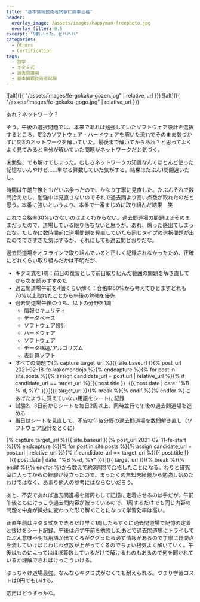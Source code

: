 ```yaml
---
title: "基本情報技術者試験に無事合格"
header:
  overlay_image: /assets/images/happyman-freephoto.jpg
  overlay_filter: 0.5
excerpt: "9割いった。ゼハハハ"
categories:
  - Others
  - Certification
tags:
  - 独学
  - キタミ式
  - 過去問道場
  - 基本情報技術者試験
---
```


![alt]({{ "/assets/images/fe-gokaku-gozen.jpg" | relative_url }})
![alt]({{ "/assets/images/fe-gokaku-gogo.jpg" | relative_url }})

あれ？ネットワーク？

そう。午後の選択問題では、本来であれば勉強していたソフトウェア設計を選択するところ、問2のソフトウェア・ハードウェアを解いた流れでそのまま気づかずに問3のネットワークを解いていた。最後まで解いてからあれ？と思ってよくよく見てみると自分が解いていた問題がネットワークだと気づく。

未勉強、でも解けてしまった。むしろネットワークの知識なんてほとんど使った記憶ないんやけど……単なる算数していた気がする。結果はたぶん1問間違いだし。

時間は午前午後ともだいぶ余ったので、かなり丁寧に見直した。たぶんそれで数問拾えたし、勉強中は見直さないのでそれで過去問より高い点数が取れたのだと思う。本番に強いというより、本番で一番まじめに取り組んだ結果　笑

これで合格率30%いかないのはよくわからない。過去問道場の問題ほぼそのままだったので、道場している限り落ちないと思うが。あれ、煽った感出てしまったな。たしかに数時間前に道場問題を見直していたら同じタイプの選択問題が出たのでできすぎた気はするが、それにしても過去問どおりだな。

過去問道場をオフラインで取り組んでいると正しく記録されなかったため、正確にどれくらい取り組んだかは不明だが、

- キタミ式を1周：前日の復習として前日取り組んだ範囲の問題を解き直してから次を読みすすめた
- 過去問道場午前を4個くらい解く：合格率60%から考えてひとまずどれも70%以上取れたことから午後の勉強を優先
- 過去問道場午後のうち、以下の分野を1周
  - 情報セキュリティ
  - データベース
  - ソフトウェア設計
  - ハードウェア
  - ソフトウェア
  - データ構造/アルゴリズム
  - 表計算ソフト
- すべての問題で{% capture target_url %}{{ site.baseurl }}{% post_url 2021-02-18-fe-kakomondojo %}{% endcapture %}{% for post in site.posts %}{% assign candidate_url = post.url | relative_url %}{% if candidate_url == target_url %}[{{ post.title }}（{{ post.date | date: "%B %-d, %Y" }}）]({{ target_url }}){% break %}{% endif %}{% endfor %}にあげたように覚えていない用語をシートに記録
- 試験2、3日前からシートを毎日2周以上、同時並行で午後の過去問道場を進める
- 当日はシートを見直して、不安な午後分野の過去問道場を数問解き直し（ソフトウェア設計をとくに）

{% capture target_url %}{{ site.baseurl }}{% post_url 2021-02-11-fe-start %}{% endcapture %}{% for post in site.posts %}{% assign candidate_url = post.url | relative_url %}{% if candidate_url == target_url %}[{{ post.title }}（{{ post.date | date: "%B %-d, %Y" }}）]({{ target_url }}){% break %}{% endif %}{% endfor %}から数えて約3週間で合格したことになる。わりと研究室に入ってからの経験が役立ったので、まったくの無知未経験から勉強し始めたわけではなく、あまり他人の参考にはならないだろう。

あと、不安であれば過去問道場を何周もして記憶に定着させるのは手だが、午前午後ともにけっこう過去問内容が被っているので、1周するだけでも同じ内容の問題を中身が微妙に変わった形で解くことになって学習効率は高い。

正直午前はキタミ式をできるだけ早く1周したらすぐに過去問道場で記憶の定着と抜けをシート記録、午後は必ず午前を勉強したあとで過去問道場にトライしてたぶん意味不明な用語が出てくるがググったら必ず情報があるので丁寧に疑問点を潰していけばじわじわ点数が上がってくるのでちょい根気よく解いていく。午後はものによってはほぼ算数しているだけで解けるものもあるので何を聞かれているか理解できればけっこういける。

ぶっちゃけ道場最強。なんならキタミ式がなくても耐えられる。つまり学習コストは0円でもいける。

応用はどうすっかな。
